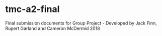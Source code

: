 # tmc-a2-final
Final submission documents for Group Project - Developed by Jack Finn, Rupert Garland and Cameron McDermid
2018
